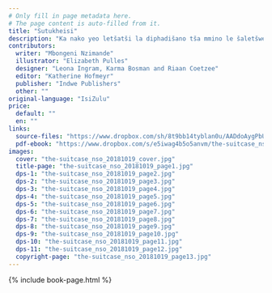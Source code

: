 ```yaml
---
# Only fill in page metadata here.
# The page content is auto-filled from it.
title: "Sutukheisi"
description: "Ka nako yeo letšatši la diphadišano tša mmino le šaletšwego ke matšatšinyana feela, Lwazi o tšhoga gore a ka se be le seo a ka se aparago. Ka thušo e nnyane go tšwa go makgoloagwe le moya wa rakgoloagwe, a ka no hwetša tšohle tšeo pelo ya gagwe e di kganyogago. "
contributors:
  writer: "Mbongeni Nzimande"
  illustrator: "Elizabeth Pulles"
  designer: "Leona Ingram, Karma Bosman and Riaan Coetzee"
  editor: "Katherine Hofmeyr"
  publisher: "Indwe Publishers"
  other: ""
original-language: "IsiZulu"
price:
  default: ""
  en: ""
links:
  source-files: "https://www.dropbox.com/sh/8t9bb14tyblan0u/AADdoAygPbUQEAGNJoJtMElra?dl=0"
  pdf-ebook: "https://www.dropbox.com/s/e5iwag4b5o5anvm/the-suitcase_nso_20181019.pdf?dl=0"
images:
  cover: "the-suitcase_nso_20181019_cover.jpg"
  title-page: "the-suitcase_nso_20181019_page1.jpg"
  dps-1: "the-suitcase_nso_20181019_page2.jpg"
  dps-2: "the-suitcase_nso_20181019_page3.jpg"
  dps-3: "the-suitcase_nso_20181019_page4.jpg"
  dps-4: "the-suitcase_nso_20181019_page5.jpg"
  dps-5: "the-suitcase_nso_20181019_page6.jpg"
  dps-6: "the-suitcase_nso_20181019_page7.jpg"
  dps-7: "the-suitcase_nso_20181019_page8.jpg"
  dps-8: "the-suitcase_nso_20181019_page9.jpg"
  dps-9: "the-suitcase_nso_20181019_page10.jpg"
  dps-10: "the-suitcase_nso_20181019_page11.jpg"
  dps-11: "the-suitcase_nso_20181019_page12.jpg"
  copyright-page: "the-suitcase_nso_20181019_page13.jpg"
---
```


{% include book-page.html %}




